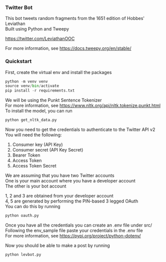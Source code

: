 ### Twitter Bot

This bot tweets random fragments from the 1651 edition of Hobbes' Leviathan  
Built using Python and Tweepy

https://twitter.com/LeviathanOOC

For more information, see https://docs.tweepy.org/en/stable/

### Quickstart

First, create the virtual env and install the packages
```python
python -m venv venv
source venv/bin/activate
pip install -r requirements.txt
```

We will be using the Punkt Sentence Tokenizer  
For more information, see https://www.nltk.org/api/nltk.tokenize.punkt.html  
To install the model, you can run
```python
python get_nltk_data.py
```

Now you need to get the credentials to authenticate to the Twitter API v2  
You will need the following:
1. Consumer key (API Key)
2. Consumer secret (API Key Secret)
3. Bearer Token
4. Access Token
5. Access Token Secret

We are assuming that you have two Twitter accounts  
One is your main account where you have a developer account  
The other is your bot account

1, 2 and 3 are obtained from your developer account  
4, 5 are generated by performing the PIN-based 3 legged OAuth  
You can do this by running
```python
python oauth.py
```

Once you have all the credentials you can create an .env file under src/  
Following the env_sample file paste your credentials in the .env file  
For more information, see https://pypi.org/project/python-dotenv/

Now you should be able to make a post by running
```python
python levbot.py
```
